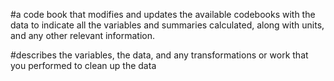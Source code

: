 #a code book that modifies and updates the available codebooks with the data to indicate all the variables and summaries calculated, along with units, and any other relevant information.

#describes the variables, the data, and any transformations or work that you performed to clean up the data
